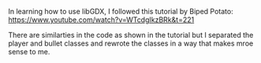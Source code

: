 In learning how to use libGDX, I followed this tutorial by Biped Potato: https://www.youtube.com/watch?v=WTcdgIkzBRk&t=221

There are similarties in the code as shown in the tutorial but I separated the player and bullet classes and rewrote the classes in a way that makes mroe sense to me.
